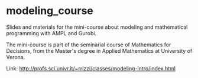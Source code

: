 # modeling_course
Slides and materials for the mini-course about modeling and mathematical programming with AMPL and Gurobi.

The mini-course is part of the seminarial course of Mathematics for Decisions, from the Master's degree in Applied Mathematics at University of Verona.

Link: http://profs.sci.univr.it/~rrizzi/classes/modeling-intro/index.html
